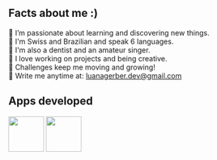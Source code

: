 ## Facts about me :)
🔸 I’m passionate about learning and discovering new things.<br>
🔸 I'm Swiss and Brazilian and speak 6 languages.<br>
🔸 I'm also a dentist and an amateur singer.<br>
🔸 I love working on projects and being creative.<br>
🔸 Challenges keep me moving and growing!<br>
🔹 Write me anytime at: luanagerber.dev@gmail.com

## Apps developed
<a href="https://github.com/luanagerber/CareBeep"><img src="https://github.com/user-attachments/assets/a300d7e8-dca2-4582-b718-fabd32c6b027" width="70"></a>
<a href="https://github.com/luanagerber/Pace-of-Mind"><img src="https://github.com/user-attachments/assets/13e4243d-e577-46ee-a853-7937d8e96e9b" width="70"></a>
